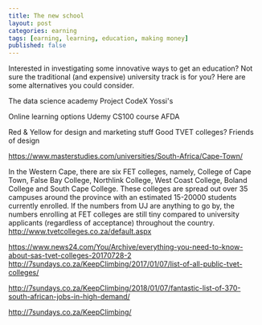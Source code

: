 ```yaml
---
title: The new school
layout: post
categories: earning
tags: [earning, learning, education, making money]
published: false
---
```

Interested in investigating some innovative ways to get an education? Not sure the traditional (and expensive) university track is for you? Here are some alternatives you could consider.

The data science academy
Project CodeX
Yossi's

Online learning options
Udemy
CS100 course
AFDA

Red & Yellow for design and marketing stuff
Good TVET colleges?
Friends of design

https://www.masterstudies.com/universities/South-Africa/Cape-Town/


In the Western Cape, there are six FET colleges, namely, College of Cape Town, False Bay College, Northlink College, West Coast College, Boland College and South Cape College. These colleges are spread out over 35 campuses around the province with an estimated 15-20000 students currently enrolled. If the numbers from UJ are anything to go by, the numbers enrolling at FET colleges are still tiny compared to university applicants (regardless of acceptance) throughout the country.
http://www.tvetcolleges.co.za/default.aspx

https://www.news24.com/You/Archive/everything-you-need-to-know-about-sas-tvet-colleges-20170728-2
http://7sundays.co.za/KeepClimbing/2017/01/07/list-of-all-public-tvet-colleges/

http://7sundays.co.za/KeepClimbing/2018/01/07/fantastic-list-of-370-south-african-jobs-in-high-demand/

http://7sundays.co.za/KeepClimbing/
